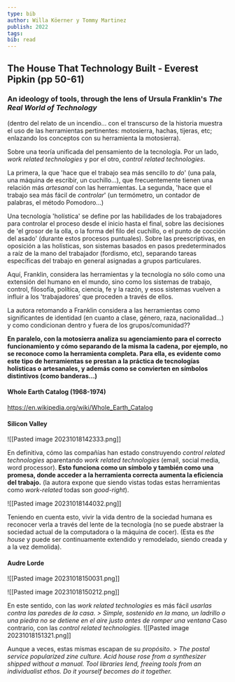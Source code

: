 ```yaml
---
type: bib
author: Willa Köerner y Tommy Martinez
publish: 2022
tags: 
bib: read
---
```

## The House That Technology Built - Everest Pipkin (pp 50-61)
### An ideology of tools, through the lens of Ursula Franklin's *The Real World of Technology*

(dentro del relato de un incendio... con el transcurso de la historia muestra el uso de las herramientas pertinentes: motosierra, hachas, tijeras, etc; enlazando los conceptos con su herramienta la motosierra).

Sobre una teoría unificada del pensamiento de la tecnología. Por un lado, *work related technologies* y por el otro, *control related technologies*.

La primera, la que 'hace que el trabajo sea más sencillo *to do*' (una pala, una máquina de escribir, un cuchillo...), que frecuentemente tienen una relación más *artesanal* con las herramientas. La segunda, 'hace que el trabajo sea más fácil de *controlar*' (un termómetro, un contador de palabras, el método Pomodoro...)

Una tecnología 'holística' se define por las habilidades de los trabajadores para controlar el proceso desde el inicio hasta el final, sobre las decisiones de 'el grosor de la olla, o la forma del filo del cuchillo, o el punto de cocción del asado' (durante estos procesos puntuales).
Sobre las preescriptivas, en oposición a las holísticas, son sistemas basados en pasos predeterminados a raíz de la mano del trabajador (fordismo, etc), separando tareas específicas del trabajo en general asignadas a grupos particulares.

Aquí, Franklin, considera las herramientas y la tecnología no sólo como una extensión del humano en el mundo, sino como los sistemas de trabajo, control, filosofía, política, ciencia, fe y la razón, y esos sistemas vuelven a influir a los 'trabajadores' que proceden a través de ellos.

La autora retomando a Franklin considera a las herramientas como significantes de identidad (en cuanto a clase, género, raza, nacionalidad...) y como condicionan dentro y fuera de los grupos/comunidad??

**En paralelo, con la motosierra analiza su agenciamiento para el correcto funcionamiento y cómo separando de la misma la cadena, por ejemplo, no se reconoce como la herramienta completa. Para ella, es evidente como este tipo de herramientas se prestan a la práctica de tecnologías holísticas o artesanales, y además como se convierten en símbolos distintivos (como banderas...)**

#### Whole Earth Catalog (1968-1974)
https://en.wikipedia.org/wiki/Whole_Earth_Catalog

#### Silicon Valley
![[Pasted image 20231018142333.png]]

En definitiva, cómo las compañías han estado construyendo *control related technologies* aparentando *work related technologies* (email, social media, word processor). **Esto funciona como un símbolo y también como una promesa, donde acceder a la herramienta correcta aumenta la eficiencia del trabajo.** (la autora expone que siendo vistas todas estas herramientas como *work-related* todas son *good-right*).

![[Pasted image 20231018144032.png]]

Teniendo en cuenta esto, vivir la vida dentro de la sociedad humana es reconocer verla a través del lente de la tecnología (no se puede abstraer la sociedad actual de la computadora o la máquina de cocer). (Esta es *the house* y puede ser continuamente extendido y remodelado, siendo creada y a la vez demolida).
#### Audre Lorde
![[Pasted image 20231018150031.png]]

![[Pasted image 20231018150212.png]]

En este sentido, con las *work related technologies* es más fácil *usarlas contra las paredes de la casa.*
	*> Simple, sostenido en la mano, un ladrillo o una piedra no se detiene en el aire justo antes de romper una ventana*
Caso contrario, con las *control related technologies*.
![[Pasted image 20231018151321.png]]

Aunque a veces, estas mismas escapan de su *propósito*. 
	> *The postal service popularized zine culture. Acid house rose from a synthesizer shipped without a manual. Tool libraries lend, freeing tools from an individualist ethos. Do it yourself becomes do it together.*

